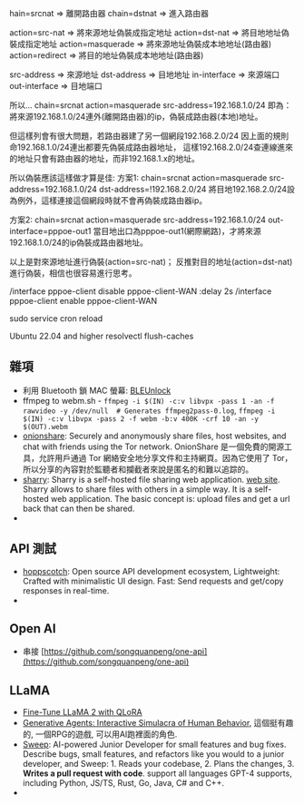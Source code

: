 hain=srcnat => 離開路由器
chain=dstnat => 進入路由器

action=src-nat => 將來源地址偽裝成指定地址
action=dst-nat => 將目地地址偽裝成指定地址
action=masquerade => 將來源地址偽裝成本地地址(路由器)
action=redirect => 將目的地址偽裝成本地地址(路由器)

src-address => 來源地址
dst-address => 目地地址
in-interface => 來源端口
out-interface => 目地端口

所以...
chain=srcnat action=masquerade src-address=192.168.1.0/24
即為：將來源192.168.1.0/24連外(離開路由器)的ip，偽裝成路由器(本地)地址。

但這樣列會有很大問題，若路由器建了另一個網段192.168.2.0/24
因上面的規則命192.168.1.0/24連出都要先偽裝成路由器地址，
這樣192.168.2.0/24查連線進來的地址只會有路由器的地址，而非192.168.1.x的地址。

所以偽裝應該這樣做才算是佳:
方案1:
chain=srcnat action=masquerade src-address=192.168.1.0/24 dst-address=!192.168.2.0/24
將目地192.168.2.0/24設為例外，這樣連接這個網段時就不會再偽裝成路由器ip。

方案2:
chain=srcnat action=masquerade src-address=192.168.1.0/24 out-interface=pppoe-out1
當目地出口為pppoe-out1(網際網路)，才將來源192.168.1.0/24的ip偽裝成路由器地址。

以上是對來源地址進行偽裝(action=src-nat)；
反推對目的地址(action=dst-nat)進行偽裝，相信也很容易進行思考。

/interface pppoe-client disable pppoe-client-WAN
:delay 2s
/interface pppoe-client enable pppoe-client-WAN


sudo service cron reload

Ubuntu 22.04 and higher
resolvectl flush-caches


## 雜項

* 利用 Bluetooth 鎖 MAC 螢幕: [BLEUnlock](https://github.com/ts1/BLEUnlock)
* ffmpeg to webm.sh - `ffmpeg -i $(IN) -c:v libvpx -pass 1 -an -f rawvideo -y /dev/null  # Generates ffmpeg2pass-0.log`, `ffmpeg -i $(IN) -c:v libvpx -pass 2 -f webm -b:v 400K -crf 10 -an -y $(OUT).webm`
* [onionshare](https://github.com/onionshare/onionshare): Securely and anonymously share files, host websites, and chat with friends using the Tor network. OnionShare 是一個免費的開源工具，允許用戶通過 Tor 網絡安全地分享文件和主持網頁。因為它使用了 Tor，所以分享的內容對於監聽者和攔截者來說是匿名的和難以追踪的。
* [sharry](https://github.com/eikek/sharry): Sharry is a self-hosted file sharing web application. [web site](https://eikek.github.io/sharry). Sharry allows to share files with others in a simple way. It is a self-hosted web application. The basic concept is: upload files and get a url back that can then be shared.
* 

## API 測試

* [hoppscotch](https://github.com/hoppscotch/hoppscotch): Open source API development ecosystem, Lightweight: Crafted with minimalistic UI design. Fast: Send requests and get/copy responses in real-time.
* 

## Open AI

* 串接 [https://github.com/songquanpeng/one-api](https://github.com/songquanpeng/one-api)


## LLaMA

* [Fine-Tune LLaMA 2 with QLoRA](https://colab.research.google.com/drive/1Zmaceu65d7w4Tcd-cfnZRb6k_Tcv2b8g?usp=sharing)
* [Generative Agents: Interactive Simulacra of Human Behavior](https://github.com/joonspk-research/generative_agents), 這個挺有趣的, 一個RPG的遊戲, 可以用AI跑裡面的角色.
* [Sweep](https://github.com/sweepai/sweep): AI-powered Junior Developer for small features and bug fixes. Describe bugs, small features, and refactors like you would to a junior developer, and Sweep: 1. Reads your codebase, 2. Plans the changes, 3. __Writes a pull request with code__. support all languages GPT-4 supports, including Python, JS/TS, Rust, Go, Java, C# and C++.
* 